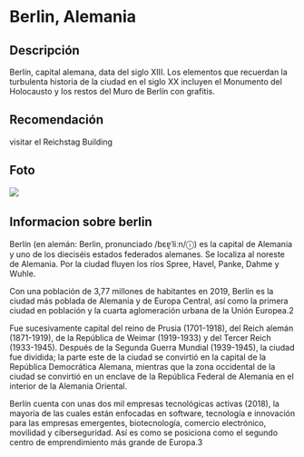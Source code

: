 # Berlin, Alemania

## Descripción
Berlín, capital alemana, data del siglo XIII. Los elementos que recuerdan la turbulenta historia de la ciudad en el siglo XX incluyen el Monumento del Holocausto y los restos del Muro de Berlín con grafitis.

## Recomendación
visitar el Reichstag Building 

## Foto
![](https://upload.wikimedia.org/wikipedia/commons/8/83/Cityscape_Berlin.jpg)
​
## Informacion sobre berlin

Berlín (en alemán: Berlin, pronunciado /bɛɐ̯ˈliːn/ⓘ) es la capital de Alemania y uno de los dieciséis estados federados alemanes. Se localiza al noreste de Alemania. Por la ciudad fluyen los ríos Spree, Havel, Panke, Dahme y Wuhle.

Con una población de 3,77 millones de habitantes en 2019, Berlín es la ciudad más poblada de Alemania y de Europa Central, así como la primera ciudad en población y la cuarta aglomeración urbana de la Unión Europea.2​

Fue sucesivamente capital del reino de Prusia (1701-1918), del Reich alemán (1871-1919), de la República de Weimar (1919-1933) y del Tercer Reich (1933-1945). Después de la Segunda Guerra Mundial (1939-1945), la ciudad fue dividida; la parte este de la ciudad se convirtió en la capital de la República Democrática Alemana, mientras que la zona occidental de la ciudad se convirtió en un enclave de la República Federal de Alemania en el interior de la Alemania Oriental.

Berlín cuenta con unas dos mil empresas tecnológicas activas (2018), la mayoría de las cuales están enfocadas en software, tecnología e innovación para las empresas emergentes, biotecnología, comercio electrónico, movilidad y ciberseguridad. Así es como se posiciona como el segundo centro de emprendimiento más grande de Europa.3​
